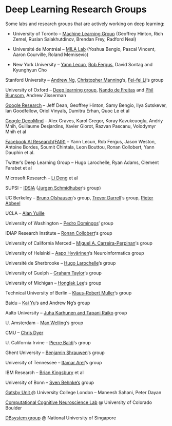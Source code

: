 <div class="post post-216 page type-page status-publish hentry odd" id="post-216">
<div class="post-headline">		<h1>Deep Learning Research Groups</h1></div>				
<div class="post-bodycopy clearfix">
<p>Some labs and research groups that are actively working on deep learning:</p>

* University of Toronto &#8211; <a title="University of Toronto Machine Learning Group" href="http://learning.cs.toronto.edu/index.shtml?section=home" target="_blank">Machine Learning Group</a> (Geoffrey Hinton, Rich Zemel, Ruslan Salakhutdinov, Brendan Frey, Radford Neal)

* Université de Montréal &#8211; <a title="Lisa Lab " href="https://mila.umontreal.ca" target="_blank"> MILA Lab</a> (Yoshua Bengio, Pascal Vincent, Aaron Courville, Roland Memisevic)

* <p>New York University &#8211; <a href="http://yann.lecun.com/ex/index.html" target="_blank">Yann Lecun</a>, <a href="http://cs.nyu.edu/~fergus/pmwiki/pmwiki.php" target="_blank">Rob Fergus</a>, David Sontag and Kyunghyun Cho</p>

<p>Stanford University &#8211; <a href="http://www.robotics.stanford.edu/~ang/group.html" target="_blank">Andrew Ng</a>, <a href="http://nlp.stanford.edu/manning/">Christopher Manning</a>&#8216;s, <a href="http://vision.stanford.edu/feifeili/">Fei-fei Li</a>&#8216;s group</p>
<p>University of Oxford &#8211; <a href="http://www.cs.ox.ac.uk/projects/DeepLearn/index.html">Deep learning group</a>,  <a href="http://www.cs.ox.ac.uk/people/nando.defreitas/" target="_blank">Nando de Freitas</a> and <a href="http://www.cs.ox.ac.uk/people/phil.blunsom/" target="_blank">Phil Blunsom</a>, Andrew Zisserman</p>
<p><a href="http://research.google.com">Google Research</a> &#8211; Jeff Dean, Geoffrey Hinton, Samy Bengio, Ilya Sutskever, Ian Goodfellow, Oriol Vinyals, Dumitru Erhan, Quoc Le et al</p>
<p><a href="http://deepmind.com/">Google DeepMind</a> &#8211; Alex Graves, Karol Gregor, Koray Kavukcuoglu, Andriy Mnih, Guillaume Desjardins, Xavier Glorot, Razvan Pascanu, Volodymyr Mnih et al</p>
<p><a href="https://research.facebook.com/ai">Facebook AI Research(FAIR)</a> &#8211; Yann Lecun, Rob Fergus, Jason Weston, Antoine Bordes, Soumit Chintala, Leon Bouttou, Ronan Collobert, Yann Dauphin et al.</p>
<p>Twitter&#8217;s Deep Learning Group &#8211; Hugo Larochelle, Ryan Adams, Clement Farabet et al</p>
<p>Microsoft Research &#8211; <a href="http://research.microsoft.com/en-us/people/deng/">Li Deng</a> et al</p>
<p>SUPSI &#8211; <a href="http://www.idsia.ch/" target="_blank">IDSIA</a> (<a href="http://www.idsia.ch/~juergen/" target="_blank">Jurgen Schmidhuber</a>&#8216;s group)</p>
<p>UC Berkeley &#8211; <a href="redwood.berkeley.edu/bruno" target="_blank">Bruno Olshausen</a>&#8216;s group, <a href="http://www.eecs.berkeley.edu/~trevor/">Trevor Darrell</a>&#8216;s group, <a href="http://www.cs.berkeley.edu/~pabbeel/">Pieter Abbeel</a></p>
<p>UCLA &#8211; <a href="http://www.stat.ucla.edu/~yuille/">Alan Yuille</a></p>
<p>University of Washington &#8211; <a href="http://homes.cs.washington.edu/~pedrod/" target="_blank">Pedro Domingos</a>&#8216; group</p>
<p>IDIAP Research Institute &#8211; <a href="http://ronan.collobert.com/">Ronan Collobert</a>&#8216;s group</p>
<p>University of California Merced &#8211; <a href="http://faculty.ucmerced.edu/mcarreira-perpinan/" target="_blank"> Miguel A. Carreira-Perpinan</a>&#8216;s group</p>
<p>University of Helsinki &#8211; <a href="http://www.hiit.fi/neuro">Aapo Hyvärinen</a>&#8216;s Neuroinformatics group</p>
<p>Université de Sherbrooke &#8211; <a href="http://www.dmi.usherb.ca/~larocheh/index_en.html" target="_blank">Hugo Larochelle</a>&#8216;s group</p>
<p>University of Guelph &#8211; <a href="http://www.uoguelph.ca/~gwtaylor/" target="_blank">Graham Taylor</a>&#8216;s group</p>
<p>University of Michigan &#8211; <a href="http://web.eecs.umich.edu/~honglak/">Honglak Lee</a>&#8216;s group</p>
<p>Technical University of Berlin &#8211; <a href="http://www.ml.tu-berlin.de/menue/machine_learning/">Klaus-Robert Muller</a>&#8216;s group</p>
<p>Baidu &#8211; <a href="http://www.dbs.ifi.lmu.de/~yu_k/">Kai Yu</a>&#8216;s and Andrew Ng&#8217;s group</p>
<p>Aalto University &#8211; <a href="http://research.ics.aalto.fi/bayes/">Juha Karhunen and Tapani Raiko</a> group</p>
<p>U. Amsterdam &#8211; <a href="http://www.ics.uci.edu/~welling/" target="_blank">Max Welling</a>&#8216;s group</p>
<p>CMU &#8211; <a href="http://www.cs.cmu.edu/~cdyer/">Chris Dyer</a></p>
<p>U. California Irvine &#8211; <a href="http://www.igb.uci.edu/~pfbaldi/" target="_blank">Pierre Baldi</a>&#8216;s group</p>
<p>Ghent University &#8211; <a href="http://reslab.elis.ugent.be/benjamin">Benjamin Shrauwen</a>&#8216;s group</p>
<p>University of Tennessee &#8211; <a href="http://mil.engr.utk.edu/nmil/member/2">Itamar Arel</a>&#8216;s group</p>
<p>IBM Research &#8211; <a href="http://researcher.watson.ibm.com/researcher/view.php?person=us-bedk">Brian Kingsbury</a> et al</p>
<p>University of Bonn &#8211; <a href="http://www.ais.uni-bonn.de/deep_learning/">Sven Behnke&#8217;s</a> group</p>
<p><a href="http://www.gatsby.ucl.ac.uk" target="_blank">Gatsby Unit </a>@ University College London &#8211; Maneesh Sahani, Peter Dayan</p>
<p><a href="http://grey.colorado.edu/CompCogNeuro/index.php/CCNLab/people">Computational Cognitive Neuroscience Lab</a> @ University of Colorado Boulder</p>
<p><a href="http://www.comp.nus.edu.sg/%7Edbsystem/#">DBsystem group</a> @ National University of Singapore</p>
</div>						
